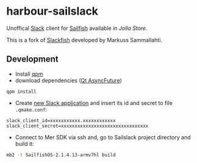 # harbour-sailslack

Unoffical [Slack](https://slack.com/) client for [Sailfish](https://sailfishos.org) available in _Jolla Store_.

This is a fork of [Slackfish](https://github.com/markussammallahti/harbour-slackfish) developed by Markuss Sammallahti.

## Development

* Install [qpm](https://www.qpm.io/)
* download dependencies ([Qt AsyncFuture](https://github.com/benlau/asyncfuture))
```
qpm install
```

* Create [new Slack application](https://api.slack.com/apps?new_app=1)
and insert its id and secret to file `.qmake.conf`:
```
slack_client_id=xxxxxxxxxxx.xxxxxxxxxxxx
slack_client_secret=xxxxxxxxxxxxxxxxxxxxxxxxxxxxxxxx
```

* Connect to Mer SDK via ssh and, go to Sailslack project directory and build it:
```bash
mb2 -t SailfishOS-2.1.4.13-armv7hl build
```
